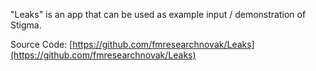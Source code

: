 "Leaks" is an app that can be used as example input / demonstration of Stigma. 

Source Code: [https://github.com/fmresearchnovak/Leaks](https://github.com/fmresearchnovak/Leaks)